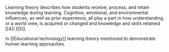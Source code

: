 Learning theory describes how students receive, process, and retain knowledge during learning. Cognitive, emotional, and environmental influences, as well as prior experience, all play a part in how understanding, or a world view, is acquired or changed and knowledge and skills retained [[4]] [[5]].

In [[Educational technology]] learning theory mentioned to demonstrate human learning approaches.
